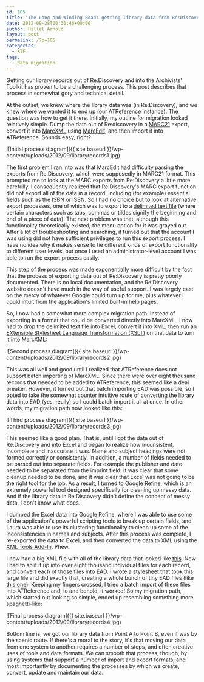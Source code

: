 ```yaml
---
id: 105
title: 'The Long and Winding Road: getting library data from Re:Discovery into ATReference'
date: 2012-09-28T00:30:46+00:00
author: Hillel Arnold
layout: post
permalink: /?p=105
categories:
  - XTF
tags:
  - data migration
---
```

Getting our library records out of Re:Discovery and into the Archivists' Toolkit has proven to be a challenging process. This post describes that process in somewhat gory and technical detail. <!--more-->

At the outset, we knew where the library data was (in Re:Discovery), and we knew where we wanted it to end up (our ATReference instance). The question was how to get it there. Initially, my outline for migration looked relatively simple. Dump the data out of Re:discovery in a [MARC21](http://www.loc.gov/marc/bibliographic/) export, convert it into [MarcXML](http://www.loc.gov/standards/marcxml/) using [MarcEdit](http://people.oregonstate.edu/~reeset/marcedit/html/index.php), and then import it into ATReference. Sounds easy, right?

![Initial process diagram]({{ site.baseurl }}/wp-content/uploads/2012/09/libraryrecords1.jpg)

The first problem I ran into was that MarcEdit had difficulty parsing the exports from Re:Discovery, which were supposedly in MARC21 format. This prompted me to look at the MARC exports from Re:Discovery a little more carefully. I consequently realized that Re:Discovery's MARC export function did not export all of the data in a record, including (for example) essential fields such as the ISBN or ISSN. So I had no choice but to look at alternative export processes, one of which was to export to a [delimited text file](http://en.wikipedia.org/wiki/Delimiter-separated_values) (where certain characters such as tabs, commas or tildes signify the beginning and end of a piece of data). The next problem was that, although this functionality theoretically existed, the menu option for it was grayed out. After a lot of troubleshooting and searching, it turned out that the account I was using did not have sufficient privileges to run this export process. I have no idea why it makes sense to tie different kinds of export functionality to different user levels, but once I used an administrator-level account I was able to run the export process easily.

This step of the process was made exponentially more difficult by the fact that the process of exporting data out of Re:Discovery is pretty poorly documented. There is no local documentation, and the Re:Discovery website doesn't have much in the way of useful support. I was largely cast on the mercy of whatever Google could turn up for me, plus whatever I could intuit from the application's limited built-in help pages.

So, I now had a somewhat more complex migration path. Instead of exporting in a format that could be converted directly into MarcXML, I now had to drop the delimited text file into Excel, convert it into XML, then run an [EXtensible Stylesheet Language Transformation (XSLT)](http://www.w3.org/Style/XSL/) on that data to turn it into MarcXML:

![Second process diagram]({{ site.baseurl }}/wp-content/uploads/2012/09/libraryrecords2.jpg)

This was all well and good until I realized that ATReference does not support batch importing of MarcXML. Since there were over eight thousand records that needed to be added to ATReference, this seemed like a deal breaker. However, it turned out that batch importing EAD was possible, so I opted to take the somewhat counter intuitive route of converting the library data into EAD (yes, really) so I could batch import it all at once. In other words, my migration path now looked like this:

![Third process diagram]({{ site.baseurl }}/wp-content/uploads/2012/09/libraryrecords3.jpg)

This seemed like a good plan. That is, until I got the data out of Re:Discovery and into Excel and began to realize how inconsistent, incomplete and inaccurate it was. Name and subject headings were not formed correctly or consistently. In addition, a number of fields needed to be parsed out into separate fields. For example the publisher and date needed to be separated from the imprint field. It was clear that some cleanup needed to be done, and it was clear that Excel was not going to be the right tool for the job. As a result, I turned to [Google Refine](http://code.google.com/p/google-refine/), which is an extremely powerful tool designed specifically for cleaning up messy data. And if the library data in Re:Discovery didn't define the concept of messy data, I don't know what does.

I dumped the Excel data into Google Refine, where I was able to use some of the application's powerful scripting tools to break up certain fields, and Laura was able to use its clustering functionality to clean up some of the inconsistencies in names and subjects. After this process was complete, I re-exported the data to Excel, and then converted the data to XML using the [XML Tools Add-In](http://www.microsoft.com/en-us/download/details.aspx?id=3108). Phew.

I now had a big XML file with all of the library data that looked like [this](https://raw.github.com/RockefellerArchiveCenter/libraryrecords/master/RAC-library-records.xml). Now I had to split it up into over eight thousand individual files for each record, and convert each of those files into EAD. I wrote a [stylesheet](https://github.com/RockefellerArchiveCenter/libraryrecords/blob/master/libraryImport.xsl) that took this large file and did exactly that, creating a whole bunch of tiny EAD files (like [this one](https://github.com/RockefellerArchiveCenter/libraryrecords/blob/master/LI01421.xml)). Keeping my fingers crossed, I tried a batch import of these files into ATReference and, lo and behold, it worked! So my migration path, which started out looking so simple, ended up resembling something more spaghetti-like:

![Final process diagram]({{ site.baseurl }}/wp-content/uploads/2012/09/libraryrecords4.jpg)

Bottom line is, we got our library data from Point A to Point B, even if was by the scenic route. If there's a moral to the story, it's that moving our data from one system to another requires a number of steps, and often creative uses of tools and data formats. We can smooth that process, though, by using systems that support a number of import and export formats, and most importantly by documenting the processes by which we create, convert, update and maintain our data.
